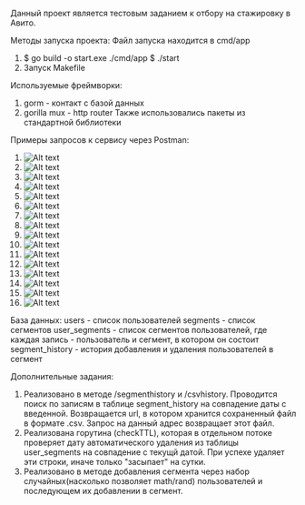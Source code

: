 Данный проект является тестовым заданием к отбору на стажировку в Авито.

Методы запуска проекта:
Файл запуска находится в cmd/app
1.  $ go build -o start.exe ./cmd/app
    $ ./start
2.  Запуск Makefile

Используемые фреймворки:
1.  gorm - контакт с базой данных
2.  gorilla mux - http router
Также использовались пакеты из стандартной библиотеки

Примеры запросов к сервису через Postman:
1.  ![Alt text](images/image.png)
2.  ![Alt text](images/image-1.png)
3.  ![Alt text](images/image-2.png)
4.  ![Alt text](images/image-3.png)
5.  ![Alt text](image-1.png)
6.  ![Alt text](image-2.png)
7.  ![Alt text](image-3.png)
8.  ![Alt text](image-4.png)
9.  ![Alt text](image-5.png)
10. ![Alt text](image-6.png)
11. ![Alt text](image-7.png)
12. ![Alt text](image-8.png)
13. ![Alt text](image-9.png)
14. ![Alt text](image-10.png)
15. ![Alt text](image-11.png)
16. ![Alt text](image-12.png)

База данных:
    users - список пользователей
    segments - список сегментов
    user_segments - список сегментов пользователей, где каждая запись - пользователь и сегмент, в котором он состоит
    segment_history - история добавления и удаления пользователей в сегмент

Дополнительные задания:
1.  Реализовано в методе /segmenthistory и /csvhistory. Проводится поиск по записям в таблице segment_history на              совпадение даты с введенной. Возвращается url, в котором хранится сохраненный файл в формате .csv. Запрос на данный адрес возвращает этот файл.   
2.  Реализована горутина (checkTTL), которая в отдельном потоке проверяет дату автоматического удаления из таблицы user_segments на совпадение с текущй датой. При успехе удаляет эти строки, иначе только "засыпает" на сутки.
3.  Реализовано в методе добавления сегмента через набор случайных(насколько позволяет math/rand) пользователей
    и последующем их добавлении в сегмент.